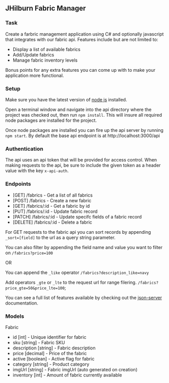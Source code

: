 ## JHilburn Fabric Manager

### Task
Create a farbric management application using C# and optionally javascript that integrates with our fabric api. Features include but are not limited to:

* Display a list of available fabrics
* Add/Update fabrics
* Manage fabric inventory levels

Bonus points for any extra features you can come up with to make your application more functional.

### Setup
Make sure you have the latest version of [node js](https://nodejs.org/en/) installed.

Open a terminal window and navigate into the api directory where the project was checked out, then run `npm install`. This will insure all required node packages are installed for the project.

Once node packages are installed you can fire up the api server by running `npm start`. By default the base api endpoint is at http://localhost:3000/api

### Authentication
The api uses an api token that will be provided for access control. When making requests to the api, be sure to include the given token as a header value with the key `x-api-auth`.

### Endpoints
* [GET] /fabrics - Get a list of all fabrics
* [POST] /fabrics - Create a new fabric
* [GET] /fabrics/:id - Get a fabric by id
* [PUT] /fabrics/:id - Update fabric record
* [PATCH] /fabrics/:id - Update specifc fields of a fabric record
* [DELETE] /fabrics/:id - Delete a fabric

For GET requests to the fabric api you can sort records by appending `_sort=[field]` to the url as a query string parameter.

You can also filter by appending the field name and value you want to filter on `/fabrics?price=100`

OR 

You can append the `_like` operator `/fabrics?description_like=navy`

Add operators `_gte` or `_lte` to the request url for range filering.
`/fabrics?price_gte=50&price_lte=100`;

You can see a full list of features available by checking out the [json-server](https://github.com/typicode/json-server) documentation.

### Models
Fabric
* id [int] - Unique identifier for fabric
* sku [string] - Fabric SKU
* description [string] - Fabric description
* price [decimal] - Price of the fabric
* active [boolean] - Active flag for fabric
* category [string] - Product category
* imgUrl [string] - Fabric imgUrl (auto generated on creation)
* inventory [int] - Amount of fabric currently available
